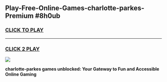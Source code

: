 
## Play-Free-Online-Games-charlotte-parkes-Premium #8h0ub
<h3>
<a href="https://premium.freeplayer.one?title=charlotte-parkes&ref=8M">CLICK TO PLAY</a></h3>
<hr>

<h3>
<a href="https://premium.freeplayer.one?title=charlotte-parkes&ref=8M">CLICK 2 PLAY</a>
  
</h3>

<a href="https://premium.freeplayer.one?title=charlotte-parkes&ref=8M"><img src="https://clearcache.store/games.png"></a>


**charlotte-parkes games unblocked: Your Gateway to Fun and Accessible Online Gaming**
